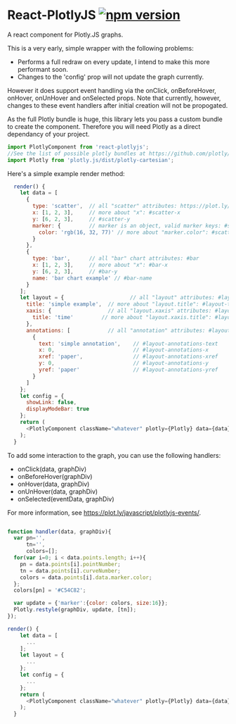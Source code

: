 
React-PlotlyJS [![npm version](https://badge.fury.io/js/react-plotlyjs.svg)](http://badge.fury.io/js/react-plotlyjs)
=============


A react component for Plotly.JS graphs.

This is a very early, simple wrapper with the following problems:
* Performs a full redraw on every update, I intend to make this more performant soon. 
* Changes to the 'config' prop will not update the graph currently.

However it does support event handling via the onClick, onBeforeHover, onHover, onUnHover and onSelected props.
Note that currently, however, changes to these event handlers after initial creation will not be propogated.

As the full Plotly bundle is huge, this library lets you pass a custom bundle to create the component. Therefore you will need Plotly as a direct dependancy of your project.


```javascript
import PlotlyComponent from 'react-plotlyjs';
//See the list of possible plotly bundles at https://github.com/plotly/plotly.js/blob/master/dist/README.md#partial-bundles or roll your own
import Plotly from 'plotly.js/dist/plotly-cartesian';
```

Here's a simple example render method:


```javascript
  render() {
    let data = [
      {
        type: 'scatter',  // all "scatter" attributes: https://plot.ly/javascript/reference/#scatter
        x: [1, 2, 3],     // more about "x": #scatter-x
        y: [6, 2, 3],     // #scatter-y
        marker: {         // marker is an object, valid marker keys: #scatter-marker
          color: 'rgb(16, 32, 77)' // more about "marker.color": #scatter-marker-color
        }
      },
      {
        type: 'bar',      // all "bar" chart attributes: #bar
        x: [1, 2, 3],     // more about "x": #bar-x
        y: [6, 2, 3],     // #bar-y
        name: 'bar chart example' // #bar-name
      }
    ];
    let layout = {                     // all "layout" attributes: #layout
      title: 'simple example',  // more about "layout.title": #layout-title
      xaxis: {                  // all "layout.xaxis" attributes: #layout-xaxis
        title: 'time'         // more about "layout.xaxis.title": #layout-xaxis-title
      },
      annotations: [            // all "annotation" attributes: #layout-annotations
        {
          text: 'simple annotation',    // #layout-annotations-text
          x: 0,                         // #layout-annotations-x
          xref: 'paper',                // #layout-annotations-xref
          y: 0,                         // #layout-annotations-y
          yref: 'paper'                 // #layout-annotations-yref
        }
      ]
    };
    let config = {
      showLink: false,
      displayModeBar: true
    };
    return (
      <PlotlyComponent className="whatever" plotly={Plotly} data={data} layout={layout} config={config}/>
    );
  }
```



To add some interaction to the graph, you can use the following handlers:

- onClick(data, graphDiv)
- onBeforeHover(graphDiv)
- onHover(data, graphDiv)
- onUnHover(data, graphDiv)
- onSelected(eventData, graphDiv)

For more information, see https://plot.ly/javascript/plotlyjs-events/.

```javascript

function handler(data, graphDiv){
  var pn='',
      tn='',
      colors=[];
  for(var i=0; i < data.points.length; i++){
    pn = data.points[i].pointNumber;
    tn = data.points[i].curveNumber;
    colors = data.points[i].data.marker.color;
  };
  colors[pn] = '#C54C82';

  var update = {'marker':{color: colors, size:16}};
  Plotly.restyle(graphDiv, update, [tn]);
});

render() {
    let data = [
      ...
    ];
    let layout = {                     
      ...
    };
    let config = {
      ...
    };
    return (
      <PlotlyComponent className="whatever" plotly={Plotly} data={data} layout={layout} config={config} onClick={handler}/>
    );
  }
```

